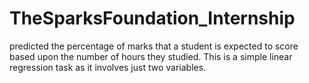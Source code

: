 # TheSparksFoundation_Internship
predicted the percentage of marks that a student is expected to score based upon the number of hours they studied. This is a simple linear regression task as it involves just two variables.
